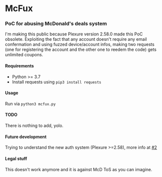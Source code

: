 # McFux
### PoC for abusing McDonald's deals system
I'm making this public because Plexure version 2.58.0 made this PoC obsolete.
Exploiting the fact that any account doesn't require any email confermation and using fuzzed device/account infos, making two requests (one for registering the account and the other one to reedem the code) gets unlimited coupons.

#### Requirements
- Python >= 3.7 
- Install requests using <code>pip3 install requests</code>

#### Usage
Run via <code>python3 mcfux.py</code>

#### TODO 
There is nothing to add, yolo.

#### Future development
Trying to understand the new auth system (Plexure >=2.58), more info at <a href="https://github.com/0xf77/mcfux/issues/2">#2</a>

#### Legal stuff
This doesn't work anymore and it is against McD ToS as you can imagine. 

